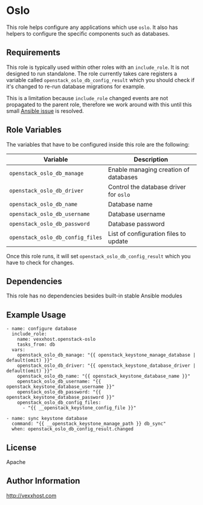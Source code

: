 Oslo
====
This role helps configure any applications which use `oslo`.  It also has
helpers to configure the specific components such as databases.


Requirements
------------
This role is typically used within other roles with an `include_role`.  It
is not designed to run standalone.  The role currently takes care registers
a variable called `openstack_oslo_db_config_result` which you should check
if it's changed to re-run database migrations for example.

This is a limitation because `include_role` changed events are not propagated
to the parent role, therefore we work around with this until this small
[Ansible issue](https://github.com/ansible/ansible/issues/18334) is resolved.


Role Variables
--------------
The variables that have to be configured inside this role are the following:

| Variable                         | Description                            |
| -------------------------------- | -------------------------------------- |
| `openstack_oslo_db_manage`       | Enable managing creation of databases  |
| `openstack_oslo_db_driver`       | Control the database driver for `oslo` |
| `openstack_oslo_db_name`         | Database name                          |
| `openstack_oslo_db_username`     | Database username                      |
| `openstack_oslo_db_password`     | Database password                      |
| `openstack_oslo_db_config_files` | List of configuration files to update  |

Once this role runs, it will set `openstack_oslo_db_config_result` which you
have to check for changes.


Dependencies
------------
This role has no dependencies besides built-in stable Ansible modules


Example Usage
-------------

    - name: configure database
      include_role:
        name: vexxhost.openstack-oslo
        tasks_from: db
      vars:
        openstack_oslo_db_manage: "{{ openstack_keystone_manage_database | default(omit) }}"
        openstack_oslo_db_driver: "{{ openstack_keystone_database_driver | default(omit) }}"
        openstack_oslo_db_name: "{{ openstack_keystone_database_name }}"
        openstack_oslo_db_username: "{{ openstack_keystone_database_username }}"
        openstack_oslo_db_password: "{{ openstack_keystone_database_password }}"
        openstack_oslo_db_config_files:
          - "{{ __openstack_keystone_config_file }}"

    - name: sync keystone database
      command: "{{ __openstack_keystone_manage_path }} db_sync"
      when: openstack_oslo_db_config_result.changed


License
-------
Apache


Author Information
------------------
http://vexxhost.com
